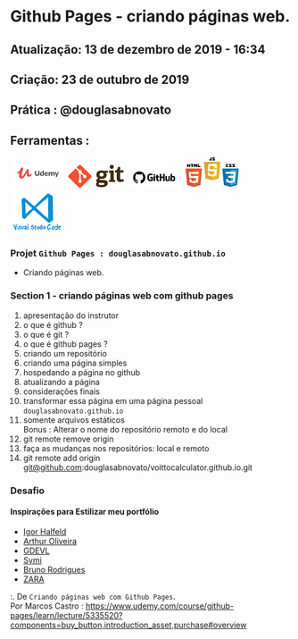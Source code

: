 # Github Pages - criando páginas web.

## Atualização: 13 de dezembro de 2019 - 16:34
## Criação: 23 de outubro de 2019
## Prática : @douglasabnovato

## Ferramentas : 

![Udemy](/images/logo-udemy.png)
![Git](/images/logo-git.png)
![Github](/images/logo-github.png)
![HTML/CSS/Javascript](/images/logo-html-css-js.jpeg)
![VSCode](/images/logo-VSCode.png)


### Projet `Github Pages : douglasabnovato.github.io`
- Criando páginas web.

### Section 1 - criando páginas web com github pages
1. apresentação do instrutor
2. o que é github ?
3. o que é git ?
4. o que é github pages ?
5. criando um repositório
6. criando uma página simples
7. hospedando a página no github
8. atualizando a página
9. considerações finais
10. transformar essa página em uma página pessoal<br>
`douglasabnovato.github.io`
11. somente arquivos estáticos<br>
Bonus : Alterar o nome do repositório remoto e do local
1. git remote remove origin
2. faça as mudanças nos repositórios: local e remoto
3. git remote add origin git@github.com:douglasabnovato/voittocalculator.github.io.git

### Desafio 

#### Inspirações para Estilizar meu portfólio

- [Igor Halfeld](https://igorluiz.me/)
- [Arthur Oliveira](https://arthurzeras.github.io/)
- [GDEVL](https://www.gdevl.com/)
- [Symi](https://mynameissymi.live/)
- [Bruno Rodrigues](https://itbruno.com.br/)
- [ZARA](https://www.zara.com/br/)


:. De `Criando páginas web com Github Pages`.<br/> 
Por Marcos Castro : https://www.udemy.com/course/github-pages/learn/lecture/5335520?components=buy_button,introduction_asset,purchase#overview